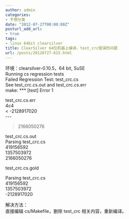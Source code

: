 ```yaml
---
author: admin
categories:
- 不想分类
date: "2012-07-27T00:00:00Z"
posturl_add_url:
- true
tags:
- linux 64bit clearsilver
title: ClearSilver 64位机器上编译，test_crc错误的问题
url: /posts/20120727-615.html
---
```

环境：clearsilver-0.10.5，64 bit, SuSE  
Running cs regression tests  
Failed Regression Test: test_crc.cs  
See test\_crc.cs.out and test\_crc.cs.err  
make: \*** [test] Error 1

test_crc.cs.err  
4c4  
< -2128917020  
\---  
> 2166050276

test_crc.cs.out  
Parsing test_crc.cs  
419156592  
1357503972  
2166050276

test_crc.cs.gold

Parsing test_crc.cs  
419156592  
1357503972  
-2128917020

解决方法：  
直接编辑 cs/Makefile，删除 test_crc 相关内容，重新编译。